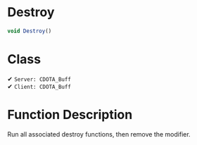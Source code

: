 # Destroy
```js	
void Destroy()
```
# Class
✔ `Server: CDOTA_Buff`  
✔ `Client: CDOTA_Buff`  

# Function Description
Run all associated destroy functions, then remove the modifier.
